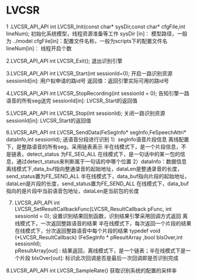 # LVCSR
1 .LVCSR_API_API int LVCSR_Init(const char* sysDir,const char*  cfgFile,int lineNum);
初始化系统模型，线程资源准备等工作
sysDir [in]： 模型路径，一般为 ../model
cfgFile[in]：配置文件名称，一般为scripts下的配置文件名
lineNum[in]： 线程开启个数


2.LVCSR_API_API int LVCSR_Exit();
退出识别引擎

3.LVCSR_API_API int LVCSR_Start(int sessionId=0);
开启一路识别资源
sessionId[in]: 用户拟申请的路id号
返回值：返回引擎实际可用的路id号


4.LVCSR_API_API int LVCSR_StopRecording(int sessionId = 0);
告知引擎一路语音的所有seg送完
sessionId[in]: LVCSR_Start的返回值

5.LVCSR_API_API int LVCSR_Stop(int sessionId);
关闭一路识别资源
sessionId[in]: LVCSR_Start的返回值

6.LVCSR_API_API int LVCSR_SendData(FeSegInfo* segInfo,FeSpeechAttri* dataInfo,int sessionId);
送语音分段进行识别
1）segInfo语音片段信息
离线配置下，是整路语音的所有seg，采用链表表示
半在线模式下，是一个片段信息，不是链表，detect_status 为FE_SEG_ALL
在线模式下，是一句话中的某一包的信息，通过detect_status来判断属于一句话的中哪个位置
2）dataInfo：数据信息
离线模式下,data_buf指向整通录音的起始地址，dataLen是整通录音的长度，send_status置为FE_SEND_ALL
半在线模式下，data_buf指向片段的起始地址，dataLen是片段的长度，send_status置为FE_SEND_ALL
在线模式下，data_buf指向的是片段中当前语音包地址，dataLen是当前包的长度

7. LVCSR_API_API int LVCSR_SetResultCallbackFunc(LVCSR_ResultCallback pFunc, int sessionId = 0);
设置识别结果回到函数，识别结果引擎采用回调方式返回
离线模式下，一次返回整路语音的结果
半在线模式下，每次返回一个片段的结果
在线模式下，分次返回整路语音中每个片段的结果
typedef void (*LVCSR_ResultCallback) (FeSegInfo * pResultArray ,bool bIsOver,int sessionId);   
pResultArray[out] : 结果返回，离线模式下，是一个链表；半在线模式下是一个片段
bIsOver[out]: 标识此次回调是否是最后一次回调即是否识别完成

8.LVCSR_API_API int LVCSR_SampleRate()
获取识别系统的配置的采样率
